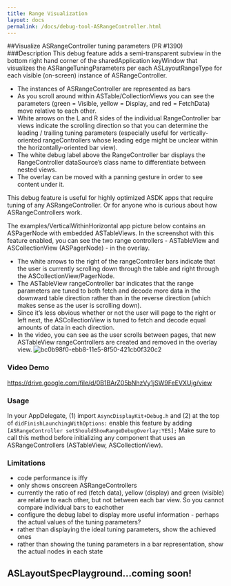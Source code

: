 ```yaml
---
title: Range Visualization
layout: docs
permalink: /docs/debug-tool-ASRangeController.html
---
```

##Visualize ASRangeController tuning parameters (PR #1390)
###Description 
This debug feature adds a semi-transparent subview in the bottom right hand corner of the sharedApplication keyWindow that visualizes the ASRangeTuningParameters per each ASLayoutRangeType for each visible (on-screen) instance of ASRangeController. 

- The instances of ASRangeController are represented as bars
- As you scroll around within ASTable/CollectionViews you can see the parameters (green = Visible, yellow = Display, and red = FetchData) move relative to each other. 
- White arrows on the L and R sides of the individual RangeController bar views indicate the scrolling direction so that you can determine the leading / trailing tuning parameters (especially useful for vertically-oriented rangeControllers whose leading edge might be unclear within the horizontally-oriented bar view). 
- The white debug label above the RangeController bar displays the RangeController dataSource’s class name to differentiate between nested views.
- The overlay can be moved with a panning gesture in order to see content under it.

This debug feature is useful for highly optimized ASDK apps that require tuning of any ASRangeController. Or for anyone who is curious about how ASRangeControllers work. 

The examples/VerticalWithinHorizontal app picture below contains an ASPagerNode with embedded ASTableViews. In the screenshot with this feature enabled, you can see the two range controllers - ASTableView and ASCollectionView (ASPagerNode) - in the overlay. 
- The white arrows to the right of the rangeController bars indicate that the user is currently scrolling down through the table and right through the ASCollectionView/PagerNode. 
- The ASTableView rangeController bar indicates that the range parameters are tuned to both fetch and decode more data in the downward table direction rather than in the reverse direction (which makes sense as the user is scrolling down). 
- Since it’s less obvious whether or not the user will page to the right or left next, the ASCollectionView is tuned to fetch and decode equal amounts of data in each direction. 
- In the video, you can see as the user scrolls between pages, that new ASTableView rangeControllers are created and removed in the overlay view. 
![bc0b98f0-ebb8-11e5-8f50-421cb0f320c2](https://cloud.githubusercontent.com/assets/3419380/14057072/ef7f63a0-f2b2-11e5-92a5-f65b2d207e63.png)

### Video Demo
https://drive.google.com/file/d/0B1BArZ05bNhzVy1jSW9FeEVXUjg/view

### Usage
In your AppDelegate, (1) import `AsyncDisplayKit+Debug.h` and (2) at the top of `didFinishLaunchingWithOptions:` enable this feature by adding `[ASRangeController setShouldShowRangeDebugOverlay:YES];` Make sure to call this method before initializing any component that uses an ASRangeControllers (ASTableView, ASCollectionView).
### Limitations
- code performance is iffy
- only shows onscreen ASRangeControllers
- currently the ratio of red (fetch data), yellow (display) and green (visible) are relative to each other, but not between each bar view. So you cannot compare individual bars to eachother
- configure the debug label to display more useful information - perhaps the actual values of the tuning parameters?
- rather than displaying the ideal tuning parameters, show the achieved ones
- rather than showing the tuning parameters in a bar representation, show the actual nodes in each state

## ASLayoutSpecPlayground...coming soon!
